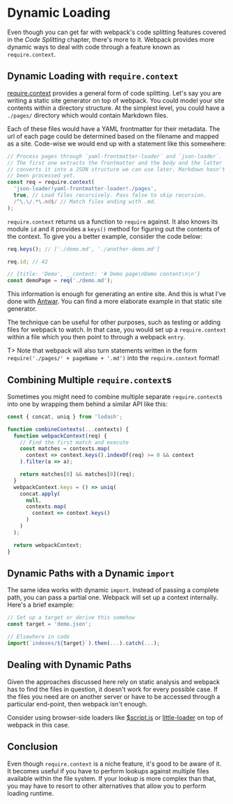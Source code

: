 # Dynamic Loading

Even though you can get far with webpack's code splitting features covered in the *Code Splitting* chapter, there's more to it. Webpack provides more dynamic ways to deal with code through a feature known as `require.context`.

## Dynamic Loading with `require.context`

[require.context](https://webpack.js.org/configuration/entry-context/#context) provides a general form of code splitting. Let's say you are writing a static site generator on top of webpack. You could model your site contents within a directory structure. At the simplest level, you could have a `./pages/` directory which would contain Markdown files.

Each of these files would have a YAML frontmatter for their metadata. The url of each page could be determined based on the filename and mapped as a site. Code-wise we would end up with a statement like this somewhere:

```javascript
// Process pages through `yaml-frontmatter-loader` and `json-loader`.
// The first one extracts the frontmatter and the body and the latter
// converts it into a JSON structure we can use later. Markdown hasn't
// been processed yet.
const req = require.context(
  'json-loader!yaml-frontmatter-loader!./pages',
  true, // Load files recursively. Pass false to skip recursion.
  /^\.\/.*\.md$/ // Match files ending with .md.
);
```

`require.context` returns us a function to `require` against. It also knows its module `id` and it provides a `keys()` method for figuring out the contents of the context. To give you a better example, consider the code below:

```javascript
req.keys(); // ['./demo.md', './another-demo.md']

req.id; // 42

// {title: 'Demo', __content: '# Demo page\nDemo content\n\n'}
const demoPage = req('./demo.md');
```

This information is enough for generating an entire site. And this is what I've done with [Antwar](https://github.com/antwarjs/antwar). You can find a more elaborate example in that static site generator.

The technique can be useful for other purposes, such as testing or adding files for webpack to watch. In that case, you would set up a `require.context` within a file which you then point to through a webpack `entry`.

T> Note that webpack will also turn statements written in the form `require('./pages/' + pageName + '.md')` into the `require.context` format!

## Combining Multiple `require.context`s

Sometimes you might need to combine multiple separate `require.context`s into one by wrapping them behind a similar API like this:

```javascript
const { concat, uniq } from 'lodash';

function combineContexts(...contexts) {
  function webpackContext(req) {
    // Find the first match and execute
    const matches = contexts.map(
      context => context.keys().indexOf(req) >= 0 && context
    ).filter(a => a);

    return matches[0] && matches[0](req);
  }
  webpackContext.keys = () => uniq(
    concat.apply(
      null,
      contexts.map(
        context => context.keys()
      )
    )
  );

  return webpackContext;
}
```

## Dynamic Paths with a Dynamic `import`

The same idea works with dynamic `import`. Instead of passing a complete path, you can pass a partial one. Webpack will set up a context internally. Here's a brief example:

```javascript
// Set up a target or derive this somehow
const target = 'demo.json';

// Elsewhere in code
import(`indexes/${target}`).then(...).catch(...);
```

## Dealing with Dynamic Paths

Given the approaches discussed here rely on static analysis and webpack has to find the files in question, it doesn't work for every possible case. If the files you need are on another server or have to be accessed through a particular end-point, then webpack isn't enough.

Consider using browser-side loaders like [$script.js](https://github.com/ded/script.js/) or [little-loader](https://github.com/walmartlabs/little-loader) on top of webpack in this case.

## Conclusion

Even though `require.context` is a niche feature, it's good to be aware of it. It becomes useful if you have to perform lookups against multiple files available within the file system. If your lookup is more complex than that, you may have to resort to other alternatives that allow you to perform loading runtime.
